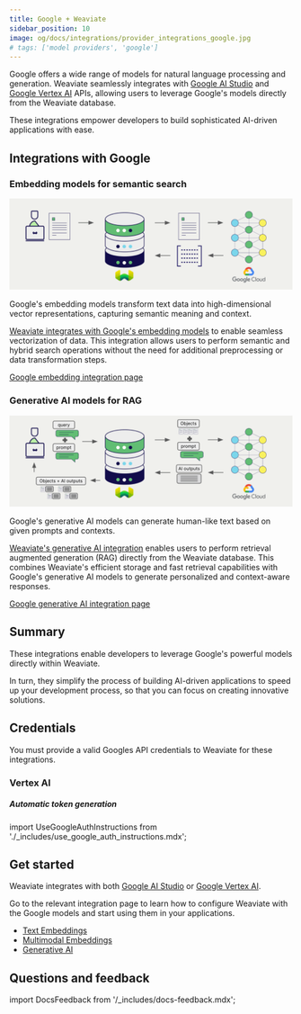 ```yaml
---
title: Google + Weaviate
sidebar_position: 10
image: og/docs/integrations/provider_integrations_google.jpg
# tags: ['model providers', 'google']
---
```


<!-- Note: for images, use https://docs.google.com/presentation/d/15opIcJuaIjEEcs_1Zm8B6pccox2p7_MHSjCnRv4dPfU/edit?usp=sharing -->

Google offers a wide range of models for natural language processing and generation. Weaviate seamlessly integrates with [Google AI Studio](https://ai.google.dev/?utm_source=weaviate&utm_medium=referral&utm_campaign=partnerships&utm_content=) and [Google Vertex AI](https://cloud.google.com/vertex-ai) APIs, allowing users to leverage Google's models directly from the Weaviate database.

These integrations empower developers to build sophisticated AI-driven applications with ease.

## Integrations with Google

### Embedding models for semantic search

![Embedding integration illustration](../_includes/integration_google_embedding.png)

Google's embedding models transform text data into high-dimensional vector representations, capturing semantic meaning and context.

[Weaviate integrates with Google's embedding models](./embeddings.md) to enable seamless vectorization of data. This integration allows users to perform semantic and hybrid search operations without the need for additional preprocessing or data transformation steps.

[Google embedding integration page](./embeddings.md)

### Generative AI models for RAG

![Single prompt RAG integration generates individual outputs per search result](../_includes/integration_google_rag_single.png)

Google's generative AI models can generate human-like text based on given prompts and contexts.

[Weaviate's generative AI integration](./generative.md) enables users to perform retrieval augmented generation (RAG) directly from the Weaviate database. This combines Weaviate's efficient storage and fast retrieval capabilities with Google's generative AI models to generate personalized and context-aware responses.

[Google generative AI integration page](./generative.md)

## Summary

These integrations enable developers to leverage Google's powerful models directly within Weaviate.

In turn, they simplify the process of building AI-driven applications to speed up your development process, so that you can focus on creating innovative solutions.

## Credentials

You must provide a valid Googles API credentials to Weaviate for these integrations.

### Vertex AI

##### Automatic token generation

import UseGoogleAuthInstructions from './_includes/use_google_auth_instructions.mdx';

<UseGoogleAuthInstructions/>

## Get started

Weaviate integrates with both [Google AI Studio](https://aistudio.google.com/app/apikey/?utm_source=weaviate&utm_medium=referral&utm_campaign=partnerships&utm_content=) or [Google Vertex AI](https://cloud.google.com/vertex-ai).

Go to the relevant integration page to learn how to configure Weaviate with the Google models and start using them in your applications.

- [Text Embeddings](./embeddings.md)
- [Multimodal Embeddings](./embeddings-multimodal.md)
- [Generative AI](./generative.md)

## Questions and feedback

import DocsFeedback from '/_includes/docs-feedback.mdx';

<DocsFeedback/>
